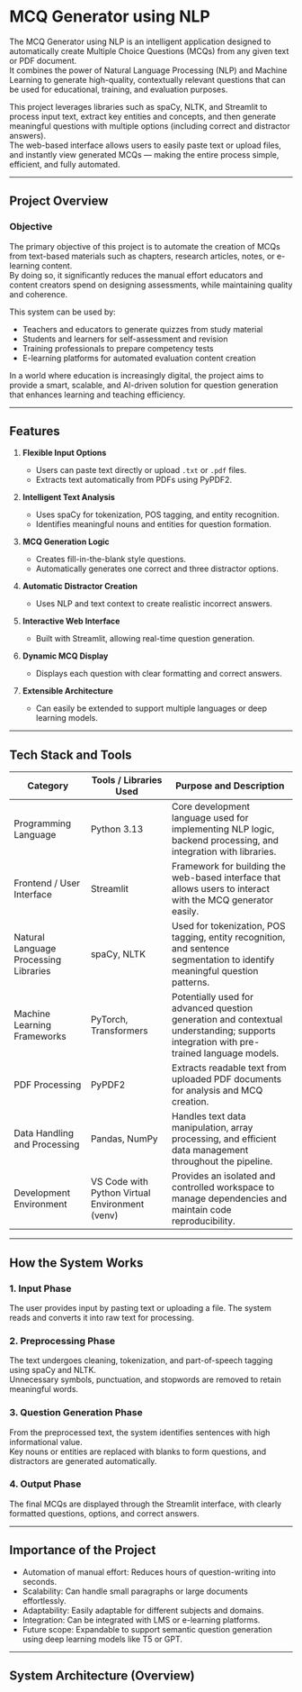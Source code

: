 # MCQ Generator using NLP

The MCQ Generator using NLP is an intelligent application designed to automatically create Multiple Choice Questions (MCQs) from any given text or PDF document.  
It combines the power of Natural Language Processing (NLP) and Machine Learning to generate high-quality, contextually relevant questions that can be used for educational, training, and evaluation purposes.

This project leverages libraries such as spaCy, NLTK, and Streamlit to process input text, extract key entities and concepts, and then generate meaningful questions with multiple options (including correct and distractor answers).  
The web-based interface allows users to easily paste text or upload files, and instantly view generated MCQs — making the entire process simple, efficient, and fully automated.

---

## Project Overview

### Objective
The primary objective of this project is to automate the creation of MCQs from text-based materials such as chapters, research articles, notes, or e-learning content.  
By doing so, it significantly reduces the manual effort educators and content creators spend on designing assessments, while maintaining quality and coherence.

This system can be used by:
- Teachers and educators to generate quizzes from study material  
- Students and learners for self-assessment and revision  
- Training professionals to prepare competency tests  
- E-learning platforms for automated evaluation content creation  

In a world where education is increasingly digital, the project aims to provide a smart, scalable, and AI-driven solution for question generation that enhances learning and teaching efficiency.

---

## Features

1. **Flexible Input Options**
   - Users can paste text directly or upload `.txt` or `.pdf` files.
   - Extracts text automatically from PDFs using PyPDF2.

2. **Intelligent Text Analysis**
   - Uses spaCy for tokenization, POS tagging, and entity recognition.
   - Identifies meaningful nouns and entities for question formation.

3. **MCQ Generation Logic**
   - Creates fill-in-the-blank style questions.
   - Automatically generates one correct and three distractor options.

4. **Automatic Distractor Creation**
   - Uses NLP and text context to create realistic incorrect answers.

5. **Interactive Web Interface**
   - Built with Streamlit, allowing real-time question generation.

6. **Dynamic MCQ Display**
   - Displays each question with clear formatting and correct answers.

7. **Extensible Architecture**
   - Can easily be extended to support multiple languages or deep learning models.

---

## Tech Stack and Tools

| Category | Tools / Libraries Used | Purpose and Description |
|-----------|------------------------|--------------------------|
| Programming Language | Python 3.13 | Core development language used for implementing NLP logic, backend processing, and integration with libraries. |
| Frontend / User Interface | Streamlit | Framework for building the web-based interface that allows users to interact with the MCQ generator easily. |
| Natural Language Processing Libraries | spaCy, NLTK | Used for tokenization, POS tagging, entity recognition, and sentence segmentation to identify meaningful question patterns. |
| Machine Learning Frameworks | PyTorch, Transformers | Potentially used for advanced question generation and contextual understanding; supports integration with pre-trained language models. |
| PDF Processing | PyPDF2 | Extracts readable text from uploaded PDF documents for analysis and MCQ creation. |
| Data Handling and Processing | Pandas, NumPy | Handles text data manipulation, array processing, and efficient data management throughout the pipeline. |
| Development Environment | VS Code with Python Virtual Environment (venv) | Provides an isolated and controlled workspace to manage dependencies and maintain code reproducibility. |

---

## How the System Works

### 1. Input Phase
The user provides input by pasting text or uploading a file. The system reads and converts it into raw text for processing.

### 2. Preprocessing Phase
The text undergoes cleaning, tokenization, and part-of-speech tagging using spaCy and NLTK.  
Unnecessary symbols, punctuation, and stopwords are removed to retain meaningful words.

### 3. Question Generation Phase
From the preprocessed text, the system identifies sentences with high informational value.  
Key nouns or entities are replaced with blanks to form questions, and distractors are generated automatically.

### 4. Output Phase
The final MCQs are displayed through the Streamlit interface, with clearly formatted questions, options, and correct answers.

---

## Importance of the Project

- Automation of manual effort: Reduces hours of question-writing into seconds.  
- Scalability: Can handle small paragraphs or large documents effortlessly.  
- Adaptability: Easily adaptable for different subjects and domains.  
- Integration: Can be integrated with LMS or e-learning platforms.  
- Future scope: Expandable to support semantic question generation using deep learning models like T5 or GPT.  

---

## System Architecture (Overview)

